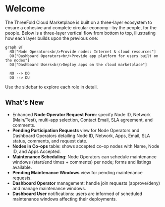 # Welcome

The ThreeFold Cloud Marketplace is built on a three-layer ecosystem to ensure a cohesive and complete circular economy—by the people, for the people. Below is a three-layer vertical flow from bottom to top, illustrating how each layer builds upon the previous one:

```mermaid
graph BT
  NO["Node Operators<br/>Provide nodes: Internet & cloud resources"]
  DO["Dashboard Operators<br/>Provide app platform for users built on the nodes"]
  DU["Dashboard Users<br/>Deploy apps on the cloud marketplace"]

  NO --> DO
  DO --> DU
```

Use the sidebar to explore each role in detail.

## What's New

- Enhanced **Node Operator Request Form**: specify Node ID, Network (Main/Test), multi-app selection, Contact Email, SLA agreement, and comments.
- **Pending Participation Requests** view for Node Operators and Dashboard Operators detailing Node ID, Network, Apps, Email, SLA status, comments, and request date.
- **Nodes in Co-ops** table: shows accepted co-op nodes with Name, Node ID, and Apps Accepted.
- **Maintenance Scheduling**: Node Operators can schedule maintenance windows (start/end times + comments) per node; forms and listings available.
- **Pending Maintenance Windows** view for pending maintenance requests.
- **Dashboard Operator** management: handle join requests (approve/deny) and manage maintenance windows.
- **Dashboard User** notifications: users are informed of scheduled maintenance windows affecting their deployments.

